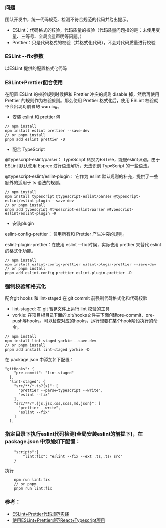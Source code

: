 ### 问题

团队开发中，统一代码规范，检测不符合规范的代码并给出提示。

+ ESLint：代码格式的校验，代码质量的校验（代码质量问题指的是：未使用变量、三等号、全局变量声明等问题。）
+ Prettier：只是代码格式的校验（并格式化代码），不会对代码质量进行校验

### ESLint --fix参数

以ESLint 提供的配置格式化代码

### ESLint+Prettier配合使用

在配置 ESLint 的校验规则时候把和 Prettier 冲突的规则 disable 掉，然后再使用 Prettier 的规则作为校验规则。那么使用 Prettier 格式化后，使用 ESLint 校验就不会出现对前者的 warning。

+ 安装 eslint 和 prettier 包

```
// npm install
npm install eslint prettier --save-dev
// or pnpm install
pnpm add eslint prettier -D
```

+ 配合 TypeScript

@typescript-eslint/parser： TypeScript 转换为ESTree，能被eslint识别。由于 ESLint 默认使用 Espree 进行语法解析，无法识别 TypeScript 的一些语法。

@typescript-eslint/eslint-plugin： 它作为 eslint 默认规则的补充，提供了一些额外的适用于 ts 语法的规则。

```
// npm install
npm install typescript @typescript-eslint/parser @typescript-eslint/eslint-plugin --save-dev
// or pnpm install
pnpm add typescript @typescript-eslint/parser @typescript-eslint/eslint-plugin -D
```

+ 安装plugin

eslint-config-prettier： 禁用所有和 Prettier 产生冲突的规则。

eslint-plugin-prettier：在使用 eslint --fix 时候，实际使用 prettier 来替代 eslint 的格式化功能。

```
// npm install
npm install eslint-config-prettier eslint-plugin-prettier --save-dev
// or pnpm install
pnpm add eslint-config-prettier eslint-plugin-prettier -D
```

### 强制校验和格式化

配合git hooks 和 lint-staged 在 git commit 前强制代码格式化和代码校验

+ lint-staged: 在 git 暂存文件上运行 lint 校验的工具
+ yorkie: 在项目根目录下面的.git/hooks文件夹下面创建pre-commit、pre-push等hooks。可以检查对应的hooks，运行想要在某个hook阶段执行的命令。

```
// npm install
npm install lint-staged yorkie --save-dev
// or pnpm install
pnpm add install lint-staged yorkie -D
```

在 package.json 中添加如下配置：

```
"gitHooks": {
    "pre-commit": "lint-staged"
  },
  "lint-staged": {
    "src/**/*.ts?(x)": [
      "prettier --parse=typescript --write",
      "eslint --fix"
    ],
    "src/**/*.{js,jsx,css,scss,md,json}": [
      "prettier --write",
      "eslint --fix"
    ]
  },
```

### 指定目录下执行eslint代码检测(全局安装eslint的前提下)，在 package.json 中添加如下配置：

```
    "scripts":{
        "lint:fix": "eslint --fix --ext .ts,.tsx src"
    }
```

执行

```
    npm run lint:fix
    // or pnpm 
    pnpm run lint:fix
```

### 参考：

+ [ESLint+Prettier代码规范实践](https://zhuanlan.zhihu.com/p/68026905)
+ [使用ESLint+Prettier规范React+Typescript项目](https://zhuanlan.zhihu.com/p/62401626)
